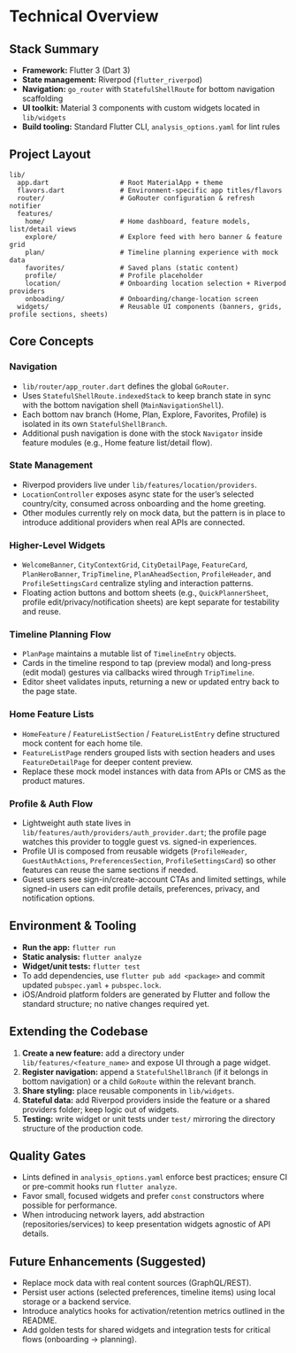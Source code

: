# Technical Overview

## Stack Summary
- **Framework:** Flutter 3 (Dart 3)
- **State management:** Riverpod (`flutter_riverpod`)
- **Navigation:** `go_router` with `StatefulShellRoute` for bottom navigation scaffolding
- **UI toolkit:** Material 3 components with custom widgets located in `lib/widgets`
- **Build tooling:** Standard Flutter CLI, `analysis_options.yaml` for lint rules

## Project Layout
```
lib/
  app.dart                  # Root MaterialApp + theme
  flavors.dart              # Environment-specific app titles/flavors
  router/                   # GoRouter configuration & refresh notifier
  features/
    home/                   # Home dashboard, feature models, list/detail views
    explore/                # Explore feed with hero banner & feature grid
    plan/                   # Timeline planning experience with mock data
    favorites/              # Saved plans (static content)
    profile/                # Profile placeholder
    location/               # Onboarding location selection + Riverpod providers
    onboading/              # Onboarding/change-location screen
  widgets/                  # Reusable UI components (banners, grids, profile sections, sheets)
```

## Core Concepts
### Navigation
- `lib/router/app_router.dart` defines the global `GoRouter`.
- Uses `StatefulShellRoute.indexedStack` to keep branch state in sync with the bottom navigation shell (`MainNavigationShell`).
- Each bottom nav branch (Home, Plan, Explore, Favorites, Profile) is isolated in its own `StatefulShellBranch`.
- Additional push navigation is done with the stock `Navigator` inside feature modules (e.g., Home feature list/detail flow).

### State Management
- Riverpod providers live under `lib/features/location/providers`.
- `LocationController` exposes async state for the user’s selected country/city, consumed across onboarding and the home greeting.
- Other modules currently rely on mock data, but the pattern is in place to introduce additional providers when real APIs are connected.

### Higher-Level Widgets
- `WelcomeBanner`, `CityContextGrid`, `CityDetailPage`, `FeatureCard`, `PlanHeroBanner`, `TripTimeline`, `PlanAheadSection`, `ProfileHeader`, and `ProfileSettingsCard` centralize styling and interaction patterns.
- Floating action buttons and bottom sheets (e.g., `QuickPlannerSheet`, profile edit/privacy/notification sheets) are kept separate for testability and reuse.

### Timeline Planning Flow
- `PlanPage` maintains a mutable list of `TimelineEntry` objects.
- Cards in the timeline respond to tap (preview modal) and long-press (edit modal) gestures via callbacks wired through `TripTimeline`.
- Editor sheet validates inputs, returning a new or updated entry back to the page state.

### Home Feature Lists
- `HomeFeature` / `FeatureListSection` / `FeatureListEntry` define structured mock content for each home tile.
- `FeatureListPage` renders grouped lists with section headers and uses `FeatureDetailPage` for deeper content preview.
- Replace these mock model instances with data from APIs or CMS as the product matures.

### Profile & Auth Flow
- Lightweight auth state lives in `lib/features/auth/providers/auth_provider.dart`; the profile page watches this provider to toggle guest vs. signed-in experiences.
- Profile UI is composed from reusable widgets (`ProfileHeader`, `GuestAuthActions`, `PreferencesSection`, `ProfileSettingsCard`) so other features can reuse the same sections if needed.
- Guest users see sign-in/create-account CTAs and limited settings, while signed-in users can edit profile details, preferences, privacy, and notification options.

## Environment & Tooling
- **Run the app:** `flutter run`
- **Static analysis:** `flutter analyze`
- **Widget/unit tests:** `flutter test`
- To add dependencies, use `flutter pub add <package>` and commit updated `pubspec.yaml` + `pubspec.lock`.
- iOS/Android platform folders are generated by Flutter and follow the standard structure; no native changes required yet.

## Extending the Codebase
1. **Create a new feature:** add a directory under `lib/features/<feature_name>` and expose UI through a page widget.
2. **Register navigation:** append a `StatefulShellBranch` (if it belongs in bottom navigation) or a child `GoRoute` within the relevant branch.
3. **Share styling:** place reusable components in `lib/widgets`.
4. **Stateful data:** add Riverpod providers inside the feature or a shared providers folder; keep logic out of widgets.
5. **Testing:** write widget or unit tests under `test/` mirroring the directory structure of the production code.

## Quality Gates
- Lints defined in `analysis_options.yaml` enforce best practices; ensure CI or pre-commit hooks run `flutter analyze`.
- Favor small, focused widgets and prefer `const` constructors where possible for performance.
- When introducing network layers, add abstraction (repositories/services) to keep presentation widgets agnostic of API details.

## Future Enhancements (Suggested)
- Replace mock data with real content sources (GraphQL/REST).
- Persist user actions (selected preferences, timeline items) using local storage or a backend service.
- Introduce analytics hooks for activation/retention metrics outlined in the README.
- Add golden tests for shared widgets and integration tests for critical flows (onboarding → planning).
